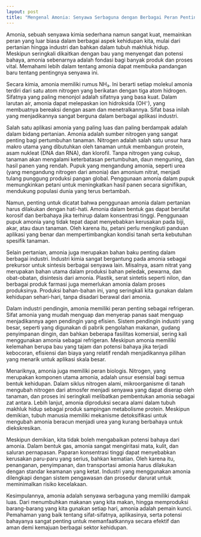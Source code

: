 ```yaml
---
layout: post
title: "Mengenal Amonia: Senyawa Serbaguna dengan Berbagai Peran Penting"
---
```


Amonia, sebuah senyawa kimia sederhana namun sangat kuat, memainkan peran yang luar biasa dalam berbagai aspek kehidupan kita, mulai dari pertanian hingga industri dan bahkan dalam tubuh makhluk hidup. Meskipun seringkali dikaitkan dengan bau yang menyengat dan potensi bahaya, amonia sebenarnya adalah fondasi bagi banyak produk dan proses vital. Memahami lebih dalam tentang amonia dapat membuka pandangan baru tentang pentingnya senyawa ini.

Secara kimia, amonia memiliki rumus NH₃. Ini berarti setiap molekul amonia terdiri dari satu atom nitrogen yang berikatan dengan tiga atom hidrogen. Sifatnya yang paling menonjol adalah sifatnya yang basa kuat. Dalam larutan air, amonia dapat melepaskan ion hidroksida (OH⁻), yang membuatnya bereaksi dengan asam dan menetralkannya. Sifat basa inilah yang menjadikannya sangat berguna dalam berbagai aplikasi industri.

Salah satu aplikasi amonia yang paling luas dan paling berdampak adalah dalam bidang pertanian. Amonia adalah sumber nitrogen yang sangat penting bagi pertumbuhan tanaman. Nitrogen adalah salah satu unsur hara makro utama yang dibutuhkan oleh tanaman untuk membangun protein, asam nukleat (DNA dan RNA), dan klorofil. Tanpa nitrogen yang cukup, tanaman akan mengalami keterbatasan pertumbuhan, daun menguning, dan hasil panen yang rendah. Pupuk yang mengandung amonia, seperti urea (yang mengandung nitrogen dari amonia) dan amonium nitrat, menjadi tulang punggung produksi pangan global. Penggunaan amonia dalam pupuk memungkinkan petani untuk meningkatkan hasil panen secara signifikan, mendukung populasi dunia yang terus bertambah.

Namun, penting untuk dicatat bahwa penggunaan amonia dalam pertanian harus dilakukan dengan hati-hati. Amonia dalam bentuk gas dapat bersifat korosif dan berbahaya jika terhirup dalam konsentrasi tinggi. Penggunaan pupuk amonia yang tidak tepat dapat menyebabkan kerusakan pada biji, akar, atau daun tanaman. Oleh karena itu, petani perlu mengikuti panduan aplikasi yang benar dan mempertimbangkan kondisi tanah serta kebutuhan spesifik tanaman.

Selain pertanian, amonia juga merupakan bahan baku penting dalam berbagai industri. Industri kimia sangat bergantung pada amonia sebagai prekursor untuk sintesis berbagai senyawa lain. Misalnya, asam nitrat yang merupakan bahan utama dalam produksi bahan peledak, pewarna, dan obat-obatan, disintesis dari amonia. Plastik, serat sintetis seperti nilon, dan berbagai produk farmasi juga memerlukan amonia dalam proses produksinya. Produksi bahan-bahan ini, yang seringkali kita gunakan dalam kehidupan sehari-hari, tanpa disadari berawal dari amonia.

Dalam industri pendingin, amonia memiliki peran penting sebagai refrigeran. Sifat amonia yang mudah menguap dan menyerap panas saat menguap menjadikannya agen pendingin yang efisien. Sistem pendingin industri yang besar, seperti yang digunakan di pabrik pengolahan makanan, gudang penyimpanan dingin, dan bahkan beberapa fasilitas komersial, sering kali menggunakan amonia sebagai refrigeran. Meskipun amonia memiliki kelemahan berupa bau yang tajam dan potensi bahaya jika terjadi kebocoran, efisiensi dan biaya yang relatif rendah menjadikannya pilihan yang menarik untuk aplikasi skala besar.

Menariknya, amonia juga memiliki peran biologis. Nitrogen, yang merupakan komponen utama amonia, adalah unsur esensial bagi semua bentuk kehidupan. Dalam siklus nitrogen alami, mikroorganisme di tanah mengubah nitrogen dari atmosfer menjadi senyawa yang dapat diserap oleh tanaman, dan proses ini seringkali melibatkan pembentukan amonia sebagai zat antara. Lebih lanjut, amonia diproduksi secara alami dalam tubuh makhluk hidup sebagai produk sampingan metabolisme protein. Meskipun demikian, tubuh manusia memiliki mekanisme detoksifikasi untuk mengubah amonia beracun menjadi urea yang kurang berbahaya untuk diekskresikan.

Meskipun demikian, kita tidak boleh mengabaikan potensi bahaya dari amonia. Dalam bentuk gas, amonia sangat mengiritasi mata, kulit, dan saluran pernapasan. Paparan konsentrasi tinggi dapat menyebabkan kerusakan paru-paru yang serius, bahkan kematian. Oleh karena itu, penanganan, penyimpanan, dan transportasi amonia harus dilakukan dengan standar keamanan yang ketat. Industri yang menggunakan amonia dilengkapi dengan sistem pengawasan dan prosedur darurat untuk meminimalkan risiko kecelakaan.

Kesimpulannya, amonia adalah senyawa serbaguna yang memiliki dampak luas. Dari menumbuhkan makanan yang kita makan, hingga memproduksi barang-barang yang kita gunakan setiap hari, amonia adalah pemain kunci. Pemahaman yang baik tentang sifat-sifatnya, aplikasinya, serta potensi bahayanya sangat penting untuk memanfaatkannya secara efektif dan aman demi kemajuan berbagai sektor kehidupan.
